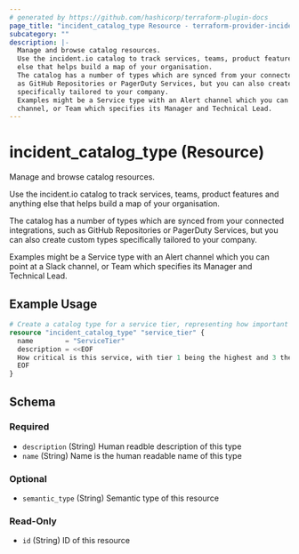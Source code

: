 ```yaml
---
# generated by https://github.com/hashicorp/terraform-plugin-docs
page_title: "incident_catalog_type Resource - terraform-provider-incident"
subcategory: ""
description: |-
  Manage and browse catalog resources.
  Use the incident.io catalog to track services, teams, product features and anything
  else that helps build a map of your organisation.
  The catalog has a number of types which are synced from your connected integrations, such
  as GitHub Repositories or PagerDuty Services, but you can also create custom types
  specifically tailored to your company.
  Examples might be a Service type with an Alert channel which you can point at a Slack
  channel, or Team which specifies its Manager and Technical Lead.
---
```


# incident_catalog_type (Resource)

Manage and browse catalog resources.

Use the incident.io catalog to track services, teams, product features and anything
else that helps build a map of your organisation.

The catalog has a number of types which are synced from your connected integrations, such
as GitHub Repositories or PagerDuty Services, but you can also create custom types
specifically tailored to your company.

Examples might be a Service type with an Alert channel which you can point at a Slack
channel, or Team which specifies its Manager and Technical Lead.

## Example Usage

```terraform
# Create a catalog type for a service tier, representing how important a service is.
resource "incident_catalog_type" "service_tier" {
  name        = "ServiceTier"
  description = <<EOF
  How critical is this service, with tier 1 being the highest and 3 the lowest.
  EOF
}
```

<!-- schema generated by tfplugindocs -->
## Schema

### Required

- `description` (String) Human readble description of this type
- `name` (String) Name is the human readable name of this type

### Optional

- `semantic_type` (String) Semantic type of this resource

### Read-Only

- `id` (String) ID of this resource


